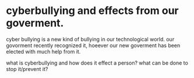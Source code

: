 # cyberbullying and effects from our goverment.
cyber bullying is a new kind of bullying in our technological world. 
our govorment recently recognized it, hoeever our new goverment has been elected with much help from it.

what is cyberbullying and how does it effect a person?
what can be done to stop it/prevent it?
